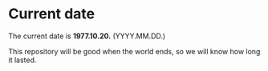 # Current date

The current date is **1977.10.20.** (YYYY.MM.DD.)

This repository will be good when the world ends, so we will know how long it lasted.